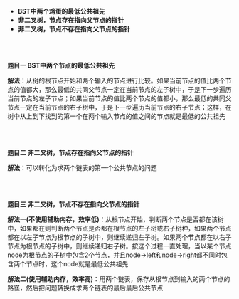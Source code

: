 * **BST中两个鸡蛋的最低公共祖先**
* **非二叉树，节点存在指向父节点的指针**
* **非二叉树，节点不存在指向父节点的指针**

<br>
<br>

**题目一 BST中两个节点的最低公共祖先**

**解法**：从树的根节点开始和两个输入的节点进行比较。如果当前节点的值比两个节点的值都大，那么最低的共同父节点一定在当前节点的左子树中，于是下一步遍历当前节点的左子节点；如果当前节点的值比两个节点的值都小，那么最低的共同父节点一定在当前节点的右子树中，于是下一步遍历当前节点的右子节点；这样，在树中从上到下找到的第一个在两个输入节点的值之间的节点就是最低的公共祖先

<br>
<br>

**题目二 非二叉树，节点存在指向父节点的指针**

**解法**：可以转化为求两个链表的第一个公共节点的问题

<br>
<br>

**题目三 非二叉树，节点不存在指向父节点的指针**

**解法一(不使用辅助内存，效率低)**：从根节点开始，判断两个节点是否都在该树中，如果都在则判断两个节点是否都在根节点的左子树或右子树种，如果两个节点都在以左子节点为根节点的子树中，则继续递归左子树。如果两个节点都在以右子节点为根节点的子树中，则继续递归右子树。按这个过程一直处理，当以某个节点node为根节点的子树中包含2个节点，并且node->left和node->right都不同时包含两个节点时，这个node就是最低公共祖先

**解法二(使用辅助内存，效率高)**：用两个链表，保存从根节点到输入的两个节点的路径，然后把问题转换成求两个链表的最后最后公共节点